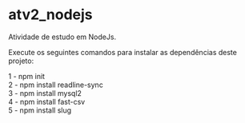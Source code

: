 # atv2_nodejs
Atividade de estudo em NodeJs.

Execute os seguintes comandos para instalar as dependências deste projeto:

1 - npm init <br/>
2 - npm install readline-sync  <br/>
3 - npm install mysql2 <br/>
4 - npm install fast-csv  <br/>
5 - npm install slug 
